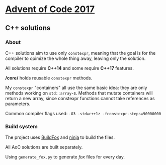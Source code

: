 # [Advent of Code 2017](https://adventofcode.com/)

## C++ solutions

### About

C++ solutions aim to use only `constexpr`, meaning that the goal is for the compiler to opimize the whole thing away, leaving only the solution.

All solutions require __C++14__ and some require __C++17__ features.

__/core/__ holds reusable `constexpr` methods.

My `constexpr` "containers" all use the same basic idea: they are only methods working on `std::array`-s.
Methods that mutate containers will return a new array, since constexpr functions cannot take references as parameters.

Common compiler flags used: `-O3 -std=c++1z -fconstexpr-steps=90000000`

### Build system

The project uses [BuildFox](https://github.com/beardsvibe/buildfox) and [ninja](https://ninja-build.org/) to build the files.

All AoC solutions are built separately.

Using `generate_fox.py` to generate _fox_ files for every day.
